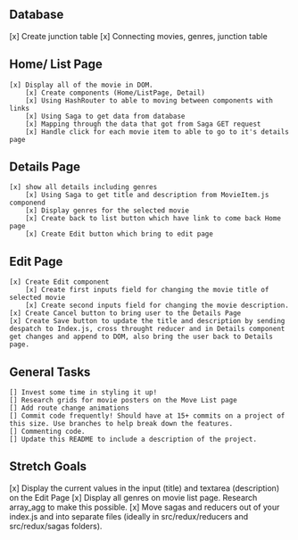 ## Database
[x] Create junction table
[x] Connecting movies, genres, junction table


## Home/ List Page
    [x] Display all of the movie in DOM.
        [x] Create components (Home/ListPage, Detail)
        [x] Using HashRouter to able to moving between components with links
        [x] Using Saga to get data from database
        [x] Mapping through the data that got from Saga GET request
        [x] Handle click for each movie item to able to go to it's details page

## Details Page
    [x] show all details including genres
        [x] Using Saga to get title and description from MovieItem.js componend
        [x] Display genres for the selected movie
        [x] Create back to list button which have link to come back Home page
        [x] Create Edit button which bring to edit page
            
## Edit Page
    [x] Create Edit component
        [x] Create first inputs field for changing the movie title of selected movie
        [x] Create second inputs field for changing the movie description.
    [x] Create Cancel button to bring user to the Details Page
    [x] Create Save button to update the title and description by sending despatch to Index.js, cross throught reducer and in Details component get changes and append to DOM, also bring the user back to Details page. 

## General Tasks
    [] Invest some time in styling it up!
    [] Research grids for movie posters on the Move List page
    [] Add route change animations
    [] Commit code frequently! Should have at 15+ commits on a project of this size. Use branches to help break down the features.
    [] Commenting code.
    [] Update this README to include a description of the project.

## Stretch Goals
[x]  Display the current values in the input (title) and textarea (description) on the Edit Page
[x] Display all genres on movie list page. Research array_agg to make this possible.
[x]  Move sagas and reducers out of your index.js and into separate files (ideally in src/redux/reducers and src/redux/sagas folders).


